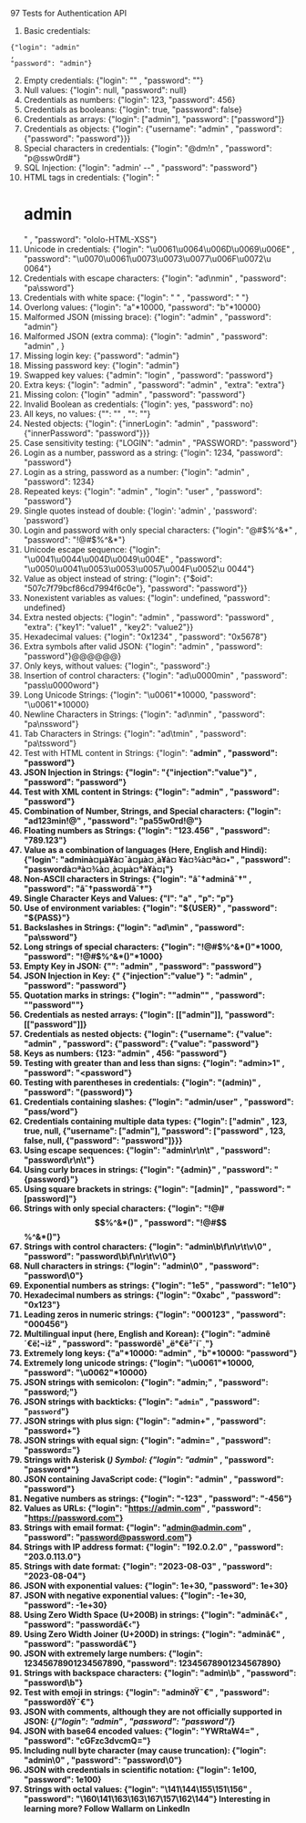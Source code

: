  97 Tests for Authentication API


1. Basic credentials:
```
{"login": "admin"
,
"password": "admin"}
```
2. Empty credentials:
{"login": ""
,
"password": ""}
3. Null values:
{"login": null,
"password": null}
4. Credentials as numbers:
{"login": 123,
"password": 456}
5. Credentials as booleans:
{"login": true,
"password": false}
6. Credentials as arrays:
{"login": ["admin"],
"password": ["password"]}
7. Credentials as objects:
{"login": {"username": "admin"
,
"password": {"password": "password"}}}
8. Special characters in credentials:
{"login": "@dm!n"
,
"password": "p@ssw0rd#"}
9. SQL Injection:
{"login": "admin' --"
,
"password": "password"}
10. HTML tags in credentials:
{"login": "<h1>admin</h1>"
,
"password": "ololo-HTML-XSS"}
11. Unicode in credentials:
{"login": "\u0061\u0064\u006D\u0069\u006E"
,
"password":
"\u0070\u0061\u0073\u0073\u0077\u006F\u0072\u
0064"}
12. Credentials with escape characters:
{"login": "ad\\nmin"
,
"password": "pa\\ssword"}
13. Credentials with white space:
{"login": " "
,
"password": " "}
14. Overlong values:
{"login": "a"*10000,
"password": "b"*10000}
15. Malformed JSON (missing brace):
{"login": "admin"
,
"password": "admin"}
16. Malformed JSON (extra comma):
{"login": "admin"
,
"password": "admin"
,
}
17. Missing login key:
{"password": "admin"}
18. Missing password key:
{"login": "admin"}
19. Swapped key values:
{"admin": "login"
,
"password": "password"}
20. Extra keys:
{"login": "admin"
,
"password": "admin"
,
"extra": "extra"}
21. Missing colon:
{"login" "admin"
,
"password": "password"}
22. Invalid Boolean as credentials:
{"login": yes,
"password": no}
23. All keys, no values:
{"": ""
,
"": ""}
24. Nested objects:
{"login": {"innerLogin": "admin"
,
"password": {"innerPassword": "password"}}}
25. Case sensitivity testing:
{"LOGIN": "admin"
,
"PASSWORD": "password"}
26. Login as a number, password as a string:
{"login": 1234,
"password": "password"}
27. Login as a string, password as a number:
{"login": "admin"
,
"password": 1234}
28. Repeated keys:
{"login": "admin"
,
"login": "user"
,
"password": "password"}
29. Single quotes instead of double:
{'login': 'admin'
,
'password': 'password'}
30. Login and password with only special characters:
{"login": "@#$%^&*"
,
"password": "!@#$%^&*"}
31. Unicode escape sequence:
{"login": "\u0041\u0044\u004D\u0049\u004E"
,
"password":
"\u0050\u0041\u0053\u0053\u0057\u004F\u0052\u
0044"}
32. Value as object instead of string:
{"login": {"$oid":
"507c7f79bcf86cd7994f6c0e"},
"password": "password"}}
33. Nonexistent variables as values:
{"login": undefined,
"password": undefined}
34. Extra nested objects:
{"login": "admin"
,
"password": "password"
,
"extra": {"key1": "value1"
,
"key2": "value2"}}
35. Hexadecimal values:
{"login": "0x1234"
,
"password": "0x5678"}
36. Extra symbols after valid JSON:
{"login": "admin"
,
"password": "password"}@@@@@@}
37. Only keys, without values:
{"login":,
"password":}
38. Insertion of control characters:
{"login": "ad\u0000min"
,
"password": "pass\u0000word"}
39. Long Unicode Strings:
{"login": "\u0061"*10000,
"password": "\u0061"*10000}
40. Newline Characters in Strings:
{"login": "ad\nmin"
,
"password": "pa\nssword"}
41. Tab Characters in Strings:
{"login": "ad\tmin"
,
"password": "pa\tssword"}
42. Test with HTML content in Strings:
{"login": "<b>admin"
,
"password": "password"}
43. JSON Injection in Strings:
{"login": "{\"injection\":\"value\"}"
,
"password": "password"}
44. Test with XML content in Strings:
{"login": "admin"
,
"password": "password"}
45. Combination of Number, Strings, and Special characters:
{"login": "ad123min!@"
,
"password": "pa55w0rd!@"}
46. Floating numbers as Strings:
{"login": "123.456"
,
"password": "789.123"}
47. Value as a combination of languages (Here, English and
Hindi):
{"login": "adminà¤µà¥à¤¯à¤µà¤¸à¥à¤
¥à¤¾à¤ªà¤•"
,
"password": "passwordà¤ªà¤¾à¤¸à¤µà¤°à¥à¤¡"}
48. Non-ASCII characters in Strings:
{"login": "âˆ†adminâˆ†"
,
"password": "âˆ†passwordâˆ†"}
49. Single Character Keys and Values:
{"l": "a"
,
"p": "p"}
50. Use of environment variables:
{"login": "${USER}"
,
"password": "${PASS}"}
51. Backslashes in Strings:
{"login": "ad\\min"
,
"password": "pa\\ssword"}
52. Long strings of special characters:
{"login": "!@#$%^&*()"*1000,
"password": "!@#$%^&*()"*1000}
53. Empty Key in JSON:
{"": "admin"
,
"password": "password"}
54. JSON Injection in Key:
{"
{\"injection\":\"value\"}
": "admin"
,
"password": "password"}
55. Quotation marks in strings:
{"login": "\"admin\""
,
"password": "\"password\""}
56. Credentials as nested arrays:
{"login": [["admin"]],
"password": [["password"]]}
57. Credentials as nested objects:
{"login": {"username": {"value": "admin"
,
"password": {"password": {"value":
"password"}
58. Keys as numbers:
{123: "admin"
,
456: "password"}
59. Testing with greater than and less than signs:
{"login": "admin>1"
,
"password": "<password"}
60. Testing with parentheses in credentials:
{"login": "(admin)"
,
"password": "(password)"}
61. Credentials containing slashes:
{"login": "admin/user"
,
"password": "pass/word"}
62. Credentials containing multiple data types:
{"login": ["admin"
,
123,
true,
null,
{"username": ["admin"],
"password": ["password"
,
123,
false,
null,
{"password": "password"]}}}
63. Using escape sequences:
{"login": "admin\\r\\n\\t"
,
"password": "password\\r\\n\\t"}
64. Using curly braces in strings:
{"login": "{admin}"
,
"password": "{password}"}
65. Using square brackets in strings:
{"login": "[admin]"
,
"password": "[password]"}
66. Strings with only special characters:
{"login": "!@#$$%^&*()"
,
"password": "!@#$$%^&*()"}
67. Strings with control characters:
{"login": "admin\b\f\n\r\t\v\0"
,
"password": "password\b\f\n\r\t\v\0"}
68. Null characters in strings:
{"login": "admin\0"
,
"password": "password\0"}
69. Exponential numbers as strings:
{"login": "1e5"
,
"password": "1e10"}
70. Hexadecimal numbers as strings:
{"login": "0xabc"
,
"password": "0x123"}
71. Leading zeros in numeric strings:
{"login": "000123"
,
"password": "000456"}
72. Multilingual input (here, English and Korean):
{"login": "adminê´€ë¦¬ìž"
,
"password": "passwordë¹
„ë°€ë²ˆí˜¸"}
73. Extremely long keys:
{"a"*10000: "admin"
,
"b"*10000: "password"}
74. Extremely long unicode strings:
{"login": "\u0061"*10000,
"password": "\u0062"*10000}
75. JSON strings with semicolon:
{"login": "admin;"
,
"password": "password;"}
76. JSON strings with backticks:
{"login": "`admin`"
,
"password": "`password`"}
77. JSON strings with plus sign:
{"login": "admin+"
,
"password": "password+"}
78. JSON strings with equal sign:
{"login": "admin="
,
"password": "password="}
79. Strings with Asterisk (*) Symbol:
{"login": "admin*"
,
"password": "password*"}
80. JSON containing JavaScript code:
{"login": "admin<script>alert('hi')
</script>"
,
"password": "password"}
81. Negative numbers as strings:
{"login": "-123"
,
"password": "-456"}
82. Values as URLs:
{"login": "https://admin.com"
,
"password": "https://password.com"}
83. Strings with email format:
{"login": "admin@admin.com"
,
"password": "password@password.com"}
84. Strings with IP address format:
{"login": "192.0.2.0"
,
"password": "203.0.113.0"}
85. Strings with date format:
{"login": "2023-08-03"
,
"password": "2023-08-04"}
86. JSON with exponential values:
{"login": 1e+30,
"password": 1e+30}
87. JSON with negative exponential values:
{"login": -1e+30,
"password": -1e+30}
88. Using Zero Width Space (U+200B) in strings:
{"login": "adminâ€‹"
,
"password": "passwordâ€‹"}
89. Using Zero Width Joiner (U+200D) in strings:
{"login": "adminâ€"
,
"password": "passwordâ€"}
90. JSON with extremely large numbers:
{"login": 12345678901234567890,
"password": 12345678901234567890}
91. Strings with backspace characters:
{"login": "admin\b"
,
"password": "password\b"}
92. Test with emoji in strings:
{"login": "adminðŸ˜€"
,
"password": "passwordðŸ˜€"}
93. JSON with comments, although they are not officially
supported in JSON:
{/*"login": "admin"
,
"password": "password"*/}
94. JSON with base64 encoded values:
{"login": "YWRtaW4="
,
"password": "cGFzc3dvcmQ="}
95. Including null byte character (may cause truncation):
{"login": "admin\0"
,
"password": "password\0"}
96. JSON with credentials in scientific notation:
{"login": 1e100,
"password": 1e100}
97. Strings with octal values:
{"login": "\141\144\155\151\156"
,
"password":
"\160\141\163\163\167\157\162\144"}
Interesting in learning more?
Follow Wallarm on LinkedIn
